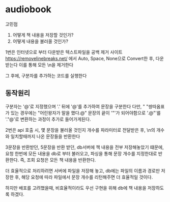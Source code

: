 # audiobook
고민점  
1. 어떻게 책 내용을 저장할 것인가?
2. 어떻게 내용을 불러올 것인가?


1번은 인터넷으로 부터 다운받은 텍스트파일을
공백 제거 사이트 https://removelinebreaks.net/
에서 Auto, Space, None으로 Convert한 후, 다운받는다
이를 통해 모든 \n을 제거한다

그 후에, 구분자를 추가하는 코드를 실행한다
## 동작원리
구분자는 '@'로 지정했으며 '.' 뒤에 '@'를 추가하여 문장을 구분한다
다만, " "쌍따옴표가 있는 경우에는  "어린왕자가 말을 했다.@"
문장의 끝이 '"'가 되어야함으로
'.@\"'를 '.\"@'로 변환하는 과정이 추가로 들어가게된다.

2번은 api 호출 시, 몇 문장을 불러올 것인지 개수를 파라미터로 전달받은 후,
\n의 개수와 일치할때까지 나온 문장들을 반환한다

3문장을 반환받던, 5문장을 반환 받던, db서버에 책 내용을 전부 저장해놓았기 떄문에,
요청 한번에 모든 내용을 db로 부터 불러오고, 파싱을 통해 문장 개수를 지정한대로 반환한다.
즉, 조회 요청은 모든 책 내용을 반환한다.

더 효율적으로 처리하려면 서버에 파일을 저장해 놓고,
db에는 파일의 이름과 경로만 저장한 후,
해당 요청에 따라 파일에서 문장 개수를 리턴해주면 더 효율적일 것이다.

하지만 배포를 고려했을때, 비효율적이라도 우선 구현을 위해 db에 책 내용을 저장하도록 하겠다.

